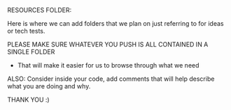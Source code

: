 RESOURCES FOLDER:

Here is where we can add folders that we plan on just referring to for ideas or tech tests.

PLEASE MAKE SURE WHATEVER YOU PUSH IS ALL CONTAINED IN A SINGLE FOLDER
 - That will make it easier for us to browse through what we need
 
 ALSO:
 Consider inside your code, add comments that will help describe what you are doing and why.
 
 
 THANK YOU :)
